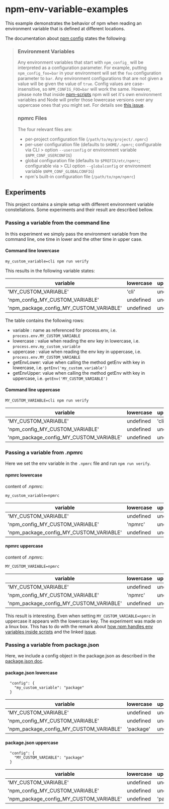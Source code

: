 # npm-env-variable-examples

This example demonstrates the behavior of npm when reading an environment variable that is defined at different
locations.

The documentation about [npm config](https://docs.npmjs.com/cli/v8/using-npm/config) states the following:

> ### Environment Variables
>
> Any environment variables that start with `npm_config_` will be
> interpreted as a configuration parameter. For example, putting
> `npm_config_foo=bar` in your environment will set the `foo`
> configuration parameter to `bar`. Any environment configurations that
> are not given a value will be given the value of `true`. Config
> values are case-insensitive, so `NPM_CONFIG_FOO=bar` will work the
> same. However, please note that inside [npm-scripts](/misc/scripts)
> npm will set it's own environment variables and Node will prefer
> those lowercase versions over any uppercase ones that you might set.
> For details see [this issue](https://github.com/npm/npm/issues/14528).
>
> ### npmrc Files
>
> The four relevant files are:
>
> * per-project configuration file (`/path/to/my/project/.npmrc`)
> * per-user configuration file (defaults to `$HOME/.npmrc`; configurable via CLI
    >   option `--userconfig` or environment variable `$NPM_CONF_USERCONFIG`)
> * global configuration file (defaults to `$PREFIX/etc/npmrc`; configurable via
    >   CLI option `--globalconfig` or environment variable `$NPM_CONF_GLOBALCONFIG`)
> * npm's built-in configuration file (`/path/to/npm/npmrc`)

## Experiments

This project contains a simple setup with different environment variable constellations. Some experiments and their
result are described bellow.

### Passing a variable from the command line

In this experiment we simply pass the environment variable from the command line, one time in lower and the other time
in upper case.

#### Command line lowercase

```
my_custom_variable=cli npm run verify
```

This results in the following variable states:

|                variable                 | lowercase | uppercase | getEnvLower | getEnvUpper |
|-----------------------------------------|-----------|-----------|-------------|-------------|
|          'MY_CUSTOM_VARIABLE'           |   'cli'   | undefined |    'cli'    |  undefined  |
|     'npm_config_MY_CUSTOM_VARIABLE'     | undefined | undefined |    'cli'    |  undefined  |
| 'npm_package_config_MY_CUSTOM_VARIABLE' | undefined | undefined |    'cli'    |  undefined  |

The table contains the following rows:

- variable   :  name as referenced for process.env, i.e. `process.env.MY_CUSTOM_VARIABLE`
- lowercase  : value when reading the env key in lowercase, i.e. `process.env.my_custom_variable`
- uppercase  : value when reading the env key in uppercase, i.e. `process.env.MY_CUSTOM_VARIABLE`
- getEnvLower: value when calling the method getEnv with key in lowercase, i.e. `getEnv('my_custom_variable')`
- getEnvUpper: value when calling the method getEnv with key in uppercase, i.e. `getEnv('MY_CUSTOM_VARIABLE')`

#### Command line uppercase

```
MY_CUSTOM_VARIABLE=cli npm run verify
```

|                variable                 | lowercase | uppercase | getEnvLower | getEnvUpper |
|-----------------------------------------|-----------|-----------|-------------|-------------|
|          'MY_CUSTOM_VARIABLE'           | undefined |   'cli'   |  undefined  |    'cli'    |
|     'npm_config_MY_CUSTOM_VARIABLE'     | undefined | undefined |  undefined  |    'cli'    |
| 'npm_package_config_MY_CUSTOM_VARIABLE' | undefined | undefined |  undefined  |    'cli'    |

### Passing a variable from .npmrc

Here we set the env variable in the `.npmrc` file and run `npm run verify`.

#### npmrc lowercase

content of .npmrc:

```
my_custom_variable=npmrc
```

|                variable                 | lowercase | uppercase | getEnvLower | getEnvUpper |
|-----------------------------------------|-----------|-----------|-------------|-------------|
|          'MY_CUSTOM_VARIABLE'           | undefined | undefined |   'npmrc'   |  undefined  |
|     'npm_config_MY_CUSTOM_VARIABLE'     |  'npmrc'  | undefined |   'npmrc'   |  undefined  |
| 'npm_package_config_MY_CUSTOM_VARIABLE' | undefined | undefined |   'npmrc'   |  undefined  |

#### npmrc uppercase

content of .npmrc:

```
MY_CUSTOM_VARIABLE=npmrc
```

|                variable                 | lowercase | uppercase | getEnvLower | getEnvUpper |
|-----------------------------------------|-----------|-----------|-------------|-------------|
|          'MY_CUSTOM_VARIABLE'           | undefined | undefined |   'npmrc'   |  undefined  |
|     'npm_config_MY_CUSTOM_VARIABLE'     |  'npmrc'  | undefined |   'npmrc'   |  undefined  |
| 'npm_package_config_MY_CUSTOM_VARIABLE' | undefined | undefined |   'npmrc'   |  undefined  |

This result is interesting. Even when setting `MY_CUSTOM_VARIABLE=npmrc` in uppercase it appears with the lowercase key.
The experiment was made on a linux box. This has to do with the remark
about [how npm handles env variables inside scripts](https://docs.npmjs.com/cli/v8/using-npm/config#environment-variables)
and the linked [issue](https://github.com/npm/npm/issues/14528).

### Passing a variable from package.json

Here, we include a config object in the package.json as described in
the [package.json doc](https://docs.npmjs.com/cli/v8/configuring-npm/package-json#config).

#### package.json lowercase

```
  "config": {
    "my_custom_variable": "package"
  }
```

|                variable                 | lowercase | uppercase | getEnvLower | getEnvUpper |
|-----------------------------------------|-----------|-----------|-------------|-------------|
|          'MY_CUSTOM_VARIABLE'           | undefined | undefined |  'package'  |  undefined  |
|     'npm_config_MY_CUSTOM_VARIABLE'     | undefined | undefined |  'package'  |  undefined  |
| 'npm_package_config_MY_CUSTOM_VARIABLE' | 'package' | undefined |  'package'  |  undefined  |

#### package.json uppercase

```
  "config": {
    "MY_CUSTOM_VARIABLE": "package"
  }
```

|                variable                 | lowercase | uppercase | getEnvLower | getEnvUpper |
|-----------------------------------------|-----------|-----------|-------------|-------------|
|          'MY_CUSTOM_VARIABLE'           | undefined | undefined |  undefined  |  'package'  |
|     'npm_config_MY_CUSTOM_VARIABLE'     | undefined | undefined |  undefined  |  'package'  |
| 'npm_package_config_MY_CUSTOM_VARIABLE' | undefined | 'package' |  undefined  |  'package'  |

